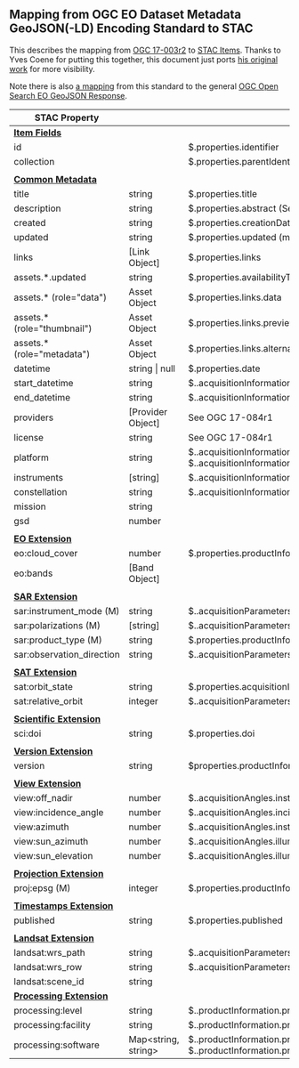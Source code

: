 ## Mapping from OGC EO Dataset Metadata GeoJSON(-LD) Encoding Standard to STAC

This describes the mapping from [OGC 17-003r2](https://docs.opengeospatial.org/is/17-003r2/17-003r2.html) to [STAC 
Items](https://github.com/radiantearth/stac-spec/blob/master/item-spec/item-spec.md). Thanks to Yves Coene for putting this together, this document
just ports [his original work](https://docs.google.com/document/d/1LDew69b104krdln66eGGPSjHX9rbs4UTYabPGM3FMo8/edit) for more visibility.

Note there is also [a mapping](http://docs.opengeospatial.org/is/17-047r1/17-047r1.html#113) from this standard to the general [OGC Open Search EO GeoJSON
Response](http://docs.opengeospatial.org/is/17-047r1/17-047r1.html).

| **STAC Property**                                                                        |                   | **OGC 17-003r2 Property**                                                                                             
|------------------------------------------------------------------------------------------|-------------------|------------------------------------------------------------------------------------------------------------------------|
| **[Item Fields](https://github.com/radiantearth/stac-spec/blob/master/item-spec/item-spec.md#item-fields)** |                   |                                                                                                                        |
| id                                                                                       |                   | $.properties.identifier                                                                                                |
| collection                                                                               |                   | $.properties.parentIdentifier                                                                                          |
|                                                                                          |                   |                                                                                                                        |
| **[Common Metadata](https://github.com/radiantearth/stac-spec/blob/master/item-spec/common-metadata.md)**       |                   |                                                                                                                        |
| title                                                                                    | string            | $.properties.title                                                                                                     |
| description                                                                              | string            | $.properties.abstract (See OGC 17-084r1)                                                                               |
| created                                                                                  | string            | $.properties.creationDate                                                                                              |
| updated                                                                                 | string            | $.properties.updated (metadata)                                                                                                 |
| links                                                                        | [Link Object]            | $.properties.links  |
| assets.*.updated                                                                        | string            | $.properties.availabilityTime (data)  |
| assets.* (role="data")                                                                   | Asset Object            | $.properties.links.data  |
| assets.* (role="thumbnail")                                                               | Asset Object            | $.properties.links.previews  |
| assets.* (role="metadata")                                                               | Asset Object            | $.properties.links.alternates  |
| datetime                                                                                 | string \| null    | $.properties.date                                                                                                      |
| start_datetime                                                                           | string            | $..acquisitionInformation[\*].acquisitionParameters.beginningDateTime                                                   
| end_datetime                                                                             | string            | $..acquisitionInformation[\*].acquisitionParameters.endingDateTime                                                      
| providers                                                                                | [Provider Object] | See OGC 17-084r1                                                                                                       |
| license                                                                                  | string            | See OGC 17-084r1                                                                                                       |
| platform                                                                                 | string            | $..acquisitionInformation[\*].platform.platformShortName $..acquisitionInformation[\*].platform.platformSerialIdentifier |
| instruments                                                                              | [string]          | $..acquisitionInformation[\*].instrument.instrumentShortName                                                            |
| constellation                                                                            | string            | $..acquisitionInformation[\*].platform.platformShortName                                                                |
| mission                                                                                  | string            |                                                                                                                        |
| gsd                                                                                      | number            |                                                                                                                        |
|                                                                                          |                   |                                                      
| **[EO Extension](https://github.com/stac-extensions/eo)**                      |                   |                                                                                                                        |
| eo:cloud_cover                                                                           | number            | $.properties.productInformation.cloudCover                                                                             |
| eo:bands                                                                                 | [Band Object]     |                                                                                                                        |
|  |                                                                  |
| **[SAR Extension](https://github.com/stac-extensions/sar)**           |                   |                                                                                                                        |
| sar:instrument_mode (M)                                                                  | string            | $..acquisitionParameters.operationalMode                                                                               |
| sar:polarizations (M)                                                                  | [string]            |  $..acquisitionParameters.polarisationChannels |
|  sar:product_type (M)       |   string              |  $.properties.productInformation.productType   |
|  sar:observation_direction  |     string            | $..acquisitionParameters.antennaLookDirection |
|                                                                                          |                   |    
| **[SAT Extension](https://github.com/stac-extensions/sat)** |                   |         |
|  sat:orbit_state  |     string            | $.properties.acquisitionInformation[*].acquisitionParameters.orbitDirection |
|  sat:relative_orbit |  integer | $..acquisitionParameters.relativeOrbitNumber |
|                                                                                          |                   |    
| **[Scientific Extension](https://github.com/stac-extensions/scientific)** |                   |         |
|  sci:doi  |     string            | $.properties.doi |
|                                                                                          |                   |    
| **[Version Extension](https://github.com/stac-extensions/version)** |                   |         |
|  version  |     string            | $properties.productInformation.version |
|                                                                                          |                   |    
| **[View Extension](https://github.com/stac-extensions/view)** |                   |         |
|  view:off_nadir  |     number            | $..acquisitionAngles.instrumentElevationAngle  |
|  view:incidence_angle  |     number            | $..acquisitionAngles.incidenceAngle  |
|  view:azimuth  |     number            | $..acquisitionAngles.instrumentAzimuthAngle  |
|  view:sun_azimuth  |     number            | $..acquisitionAngles.illuminationAzimuthAngle  |
|  view:sun_elevation  |     number            | $..acquisitionAngles.illuminationElevationAngle  |
|                                                                                          |                   |    
| **[Projection Extension](https://github.com/stac-extensions/projection)** |                   |         |
|  proj:epsg (M)  |     integer            | $.properties.productInformation.referenceSystemIdentifier |
|                                                                                          |                   |    
| **[Timestamps Extension](https://github.com/stac-extensions/timestamps)** |                   |         |
|  published  |     string            | $.properties.published |
|                                                                                          |                   |    
| **[Landsat Extension](https://landsat.usgs.gov/stac/landsat-extension/schema.json)** |                   |         |
|  landsat:wrs_path  |     string            | $..acquisitionParameters.wrsLongitudeGrid |
|  landsat:wrs_row  |     string            | $..acquisitionParameters.wrsLatitudeGrid |
|  landsat:scene_id  |     string            |  |
| **[Processing Extension](https://github.com/stac-extensions/processing)** |                   |         |
|  processing:level  |     string            | $..productInformation.processingLevel |
|  processing:facility  |     string            | $..productInformation.processingCenter |
|  processing:software  |     Map<string, string>            | $..productInformation.processorName $..productInformation.processorVersion |




